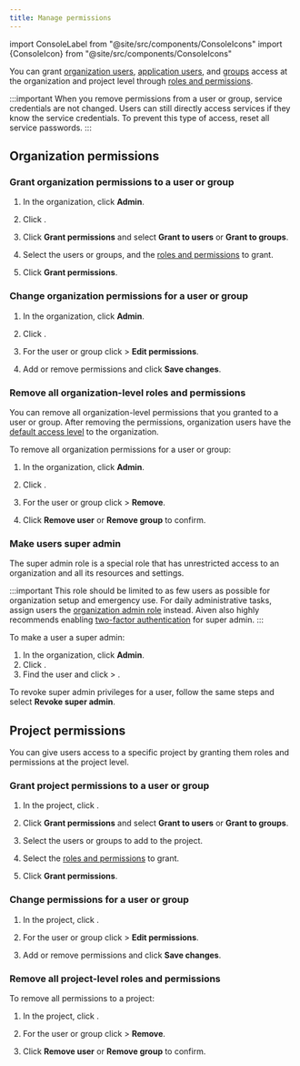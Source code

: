 ```yaml
---
title: Manage permissions
---
```


import ConsoleLabel from "@site/src/components/ConsoleIcons"
import {ConsoleIcon} from "@site/src/components/ConsoleIcons"

You can grant [organization users](/docs/platform/howto/manage-org-users), [application users](/docs/platform/concepts/application-users), and [groups](/docs/platform/howto/manage-groups) access at the organization and project level through [roles and permissions](/docs/platform/concepts/permissions).

:::important
When you remove permissions from a user or group, service credentials are not changed.
Users can still directly access services if they know the service credentials. To prevent
this type of access, reset all service passwords.
:::

## Organization permissions

### Grant organization permissions to a user or group

1. In the organization, click **Admin**.

1. Click <ConsoleLabel name="orgpermissions"/>.

1. Click **Grant permissions** and select **Grant to users** or **Grant to groups**.

1. Select the users or groups, and the
   [roles and permissions](/docs/platform/concepts/permissions) to grant.

1. Click **Grant permissions**.

### Change organization permissions for a user or group

1. In the organization, click **Admin**.

1. Click <ConsoleLabel name="orgpermissions"/>.

1. For the user or group click <ConsoleLabel name="actions"/> >
   <ConsoleIcon name="edit"/> **Edit permissions**.

1. Add or remove permissions and click **Save changes**.

### Remove all organization-level roles and permissions

You can remove all organization-level permissions that you granted to a user or group.
After removing the permissions, organization users have the
[default access level](/docs/platform/concepts/permissions#organization-roles-and-permissions)
to the organization.

To remove all organization permissions for a user or group:

1. In the organization, click **Admin**.

1. Click <ConsoleLabel name="orgpermissions"/>.

1. For the user or group click <ConsoleLabel name="actions"/> >
   <ConsoleIcon name="delete"/> **Remove**.

1. Click **Remove user** or **Remove group** to confirm.

### Make users super admin

The super admin role is a special role that has unrestricted access to an organization
and all its resources and settings.

:::important
This role should be limited to as few users as possible for organization setup and
emergency use. For daily administrative tasks, assign users the
[organization admin role](/docs/platform/concepts/permissions) instead.
Aiven also highly recommends enabling
[two-factor authentication](/docs/platform/howto/user-2fa) for super admin.
:::

To make a user a super admin:

1.  In the organization, click **Admin**.
1.  Click <ConsoleLabel name="users"/>.
1.  Find the user and click <ConsoleLabel name="actions"/> > <ConsoleLabel name="make super admin"/>.

To revoke super admin privileges for a user, follow the same steps and
select **Revoke super admin**.

## Project permissions

You can give users access to a specific project by granting them roles and permissions
at the project level.

### Grant project permissions to a user or group

1. In the project, click <ConsoleLabel name="projectpermissions"/>.

1. Click **Grant permissions** and select **Grant to users** or **Grant to groups**.

1. Select the users or groups to add to the project.

1. Select the [roles and permissions](/docs/platform/concepts/permissions) to grant.

1. Click **Grant permissions**.

### Change permissions for a user or group

1. In the project, click <ConsoleLabel name="projectpermissions"/>.

1. For the user or group click <ConsoleLabel name="actions"/> >
   <ConsoleIcon name="edit"/> **Edit permissions**.

1. Add or remove permissions and click **Save changes**.

### Remove all project-level roles and permissions

To remove all permissions to a project:

1. In the project, click <ConsoleLabel name="projectpermissions"/>.

1. For the user or group click <ConsoleLabel name="actions"/> >
   <ConsoleIcon name="delete"/> **Remove**.

1. Click **Remove user** or **Remove group** to confirm.
